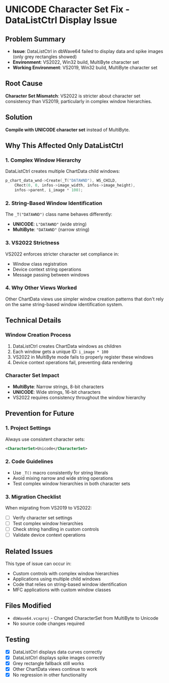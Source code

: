 # UNICODE Character Set Fix - DataListCtrl Display Issue

## Problem Summary
- **Issue**: DataListCtrl in dbWave64 failed to display data and spike images (only grey rectangles showed)
- **Environment**: VS2022, Win32 build, MultiByte character set
- **Working Environment**: VS2019, Win32 build, MultiByte character set

## Root Cause
**Character Set Mismatch**: VS2022 is stricter about character set consistency than VS2019, particularly in complex window hierarchies.

## Solution
**Compile with UNICODE character set** instead of MultiByte.

## Why This Affected Only DataListCtrl

### 1. **Complex Window Hierarchy**
DataListCtrl creates multiple ChartData child windows:
```cpp
p_chart_data_wnd->Create(_T("DATAWND"), WS_CHILD, 
    CRect(0, 0, infos->image_width, infos->image_height), 
    infos->parent, i_image * 100);
```

### 2. **String-Based Window Identification**
The `_T("DATAWND")` class name behaves differently:
- **UNICODE**: `L"DATAWND"` (wide string)
- **MultiByte**: `"DATAWND"` (narrow string)

### 3. **VS2022 Strictness**
VS2022 enforces stricter character set compliance in:
- Window class registration
- Device context string operations
- Message passing between windows

### 4. **Why Other Views Worked**
Other ChartData views use simpler window creation patterns that don't rely on the same string-based window identification system.

## Technical Details

### Window Creation Process
1. DataListCtrl creates ChartData windows as children
2. Each window gets a unique ID: `i_image * 100`
3. VS2022 in MultiByte mode fails to properly register these windows
4. Device context operations fail, preventing data rendering

### Character Set Impact
- **MultiByte**: Narrow strings, 8-bit characters
- **UNICODE**: Wide strings, 16-bit characters
- VS2022 requires consistency throughout the window hierarchy

## Prevention for Future

### 1. **Project Settings**
Always use consistent character sets:
```xml
<CharacterSet>Unicode</CharacterSet>
```

### 2. **Code Guidelines**
- Use `_T()` macro consistently for string literals
- Avoid mixing narrow and wide string operations
- Test complex window hierarchies in both character sets

### 3. **Migration Checklist**
When migrating from VS2019 to VS2022:
- [ ] Verify character set settings
- [ ] Test complex window hierarchies
- [ ] Check string handling in custom controls
- [ ] Validate device context operations

## Related Issues
This type of issue can occur in:
- Custom controls with complex window hierarchies
- Applications using multiple child windows
- Code that relies on string-based window identification
- MFC applications with custom window classes

## Files Modified
- `dbWave64.vcxproj` - Changed CharacterSet from MultiByte to Unicode
- No source code changes required

## Testing
- [x] DataListCtrl displays data curves correctly
- [x] DataListCtrl displays spike images correctly
- [x] Grey rectangle fallback still works
- [x] Other ChartData views continue to work
- [x] No regression in other functionality
